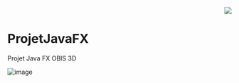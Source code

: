 <p align = right> <img src =https://forthebadge.com/images/badges/made-with-java.svg></p>

# ProjetJavaFX
Projet Java FX OBIS 3D

![image](https://user-images.githubusercontent.com/48014645/195371638-1ad96006-1eaa-475d-a55b-399a447a96b5.png)

